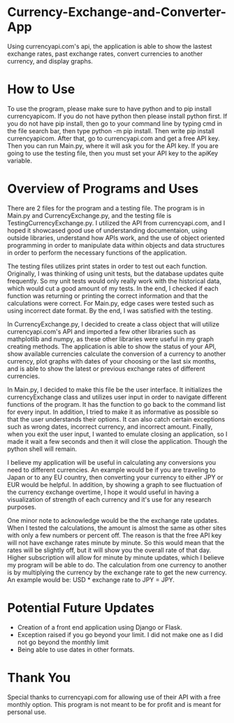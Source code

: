 # Currency-Exchange-and-Converter-App
Using currencyapi.com's api, the application is able to show the lastest exchange rates, past exchange rates, convert currencies to another currency, and display graphs.


# How to Use
To use the program, please make sure to have python and to pip install currencyapicom. If you do not have python then please install python first. If you do not have pip install, then go to your command line by typing cmd in the file search bar, then type python -m pip install. Then write pip install currencyapicom. After that, go to currencyapi.com and get a free API key. Then you can run Main.py, where it will ask you for the API key. If you are going to use the testing file, then you must set your API key to the apiKey variable.


# Overview of Programs and Uses
There are 2 files for the program and a testing file. The program is in Main.py and CurrencyExchange.py, and the testing file is TestingCurrencyExchange.py. I utilized the API from currencyapi.com, and I hoped it showcased good use of understanding documentaion, using outside libraries, understand how
APIs work, and the use of object oriented programming in order to manipulate data within objects and data structures in order to perform the necessary functions of the application.

The testing files utilizes print states in order to test out each function. Originally, I was thinking of using unit tests, but the database updates quite frequently. So my unit tests would only really work with the historical data, which would cut a good amount of my tests. In the end, I checked if each function was returning or printing the correct information and that the calculations were correct. For Main.py, edge cases were tested such as using incorrect date format. By the end, I was satisfied with the testing.

In CurrencyExchange.py, I decided to create a class object that will utilize currencyapi.com's API and imported a few other libraries such as mathplotlib and numpy, as these other libraries were useful in my graph creating methods. The application is able to show the status of your API, show available currencies calculate the conversion of a currency to another currency, plot graphs with dates of your choosing or the last six months, and is able to show the latest or previous exchange rates of different currencies.

In Main.py, I decided to make this file be the user interface. It initializes the currencyExchange class and utilizes user input in order to navigate different
functions of the program. It has the function to go back to the command list for every input. In addition, I tried to make it as informative as possible so that the user understands their options. It can also catch certain exceptions such as wrong dates, incorrect currency, and incorrect amount. Finally, when you exit the user input, I wanted to emulate closing an application, so I made it wait a few seconds and then it will close the application. Though the python shell will remain.

I believe my application will be useful in calculating any conversions you need to different currencies. An example would be if you are traveling to Japan or to any EU country, then converting your currency to either JPY or EUR would be helpful. In addition, by showing a graph to see fluctuation of the currency exchange overtime, I hope it would useful in having a visualization of strength of each currency and it's use for any research purposes. 

One minor note to acknowledge would be the the exchange rate updates. When I tested the calculations, the amount is almost the same as other sites with only a few numbers or percent off. The reason is that the free API key will not have exchange rates minute by minute. So this would mean that the rates will be slightly off, but it will show you the overall rate of that day. Higher subscription will allow for minute by minute updates, which I believe my program will be able to do. The calculation from one currency to another is by multiplying the currency by the exchange rate to get the new currency. An example would be: USD * exchange rate to JPY = JPY.

# Potential Future Updates
- Creation of a front end application using Django or Flask.
- Exception raised if you go beyond your limit. I did not make one as I did not go beyond the monthly limit
- Being able to use dates in other formats.


# Thank You
Special thanks to currencyapi.com for allowing use of their API with a free monthly option. This program is not meant to be for profit and is meant for personal use.
